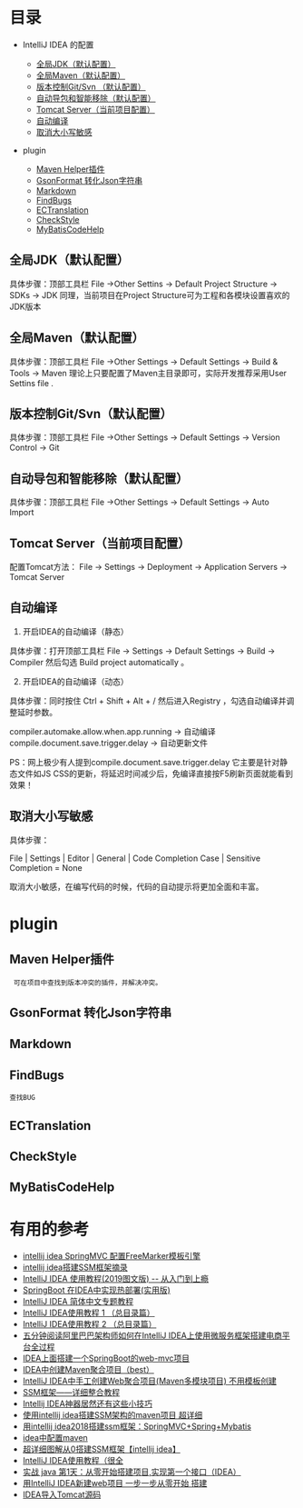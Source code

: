 
# 目录

* IntelliJ IDEA 的配置
  * [全局JDK（默认配置）](#全局JDK（默认配置）)
  * [全局Maven（默认配置）](#全局Maven（默认配置）)
  * [版本控制Git/Svn （默认配置）](#版本控制Git/Svn（默认配置）)
  * [自动导包和智能移除（默认配置）](#自动导包和智能移除（默认配置）)
  * [Tomcat Server（当前项目配置） ](#Tomcat-Server（当前项目配置）)
  * [自动编译](#自动编译)
  * [取消大小写敏感](#取消大小写敏感)
  
* plugin
  * [Maven Helper插件](#Maven-Helper插件) 
  * [GsonFormat 转化Json字符串](#GsonFormat-转化Json字符串)
  * [Markdown](#Markdown)
  * [FindBugs](#FindBugs)
  * [ECTranslation](#ECTranslation)
  * [CheckStyle](#CheckStyle)
  * [MyBatisCodeHelp](#MyBatisCodeHelp)
  
## 全局JDK（默认配置）
 
 具体步骤：顶部工具栏  File ->Other Settins -> Default Project Structure -> SDKs -> JDK
 同理，当前项目在Project Structure可为工程和各模块设置喜欢的JDK版本
 
 ## 全局Maven（默认配置）
 
 具体步骤：顶部工具栏  File ->Other Settings -> Default Settings -> Build & Tools -> Maven
 理论上只要配置了Maven主目录即可，实际开发推荐采用User Settins file .
 
 

## 版本控制Git/Svn（默认配置）

具体步骤：顶部工具栏  File ->Other Settings -> Default Settings -> Version Control -> Git


## 自动导包和智能移除（默认配置）

具体步骤：顶部工具栏  File ->Other Settings -> Default Settings -> Auto Import

## Tomcat Server（当前项目配置）

配置Tomcat方法： File -> Settings -> Deployment -> Application Servers -> Tomcat Server  

## 自动编译

1. 开启IDEA的自动编译（静态）

具体步骤：打开顶部工具栏 File -> Settings -> Default Settings -> Build -> Compiler 然后勾选 Build project automatically 。

2. 开启IDEA的自动编译（动态）

具体步骤：同时按住 Ctrl + Shift + Alt + /  然后进入Registry ，勾选自动编译并调整延时参数。

compiler.automake.allow.when.app.running   -> 自动编译
compile.document.save.trigger.delay  -> 自动更新文件

PS：网上极少有人提到compile.document.save.trigger.delay 它主要是针对静态文件如JS CSS的更新，将延迟时间减少后，免编译直接按F5刷新页面就能看到效果！

## 取消大小写敏感

具体步骤：

File | Settings | Editor | General | Code Completion Case | Sensitive Completion = None

取消大小敏感，在编写代码的时候，代码的自动提示将更加全面和丰富。


# plugin

 ## Maven Helper插件
  
     可在项目中查找到版本冲突的插件，并解决冲突。  

## GsonFormat 转化Json字符串

## Markdown

## FindBugs

    查找BUG

## ECTranslation

## CheckStyle

## MyBatisCodeHelp
    




# 有用的参考
  * [intellij idea SpringMVC 配置FreeMarker模板引擎](https://blog.csdn.net/w8897282/article/details/71215591#理解springmvc的配置)
  * [intellij idea搭建SSM框架摘录](https://blog.csdn.net/w8897282/article/details/71173211)
  * [IntelliJ IDEA 使用教程(2019图文版) -- 从入门到上瘾](https://www.jianshu.com/p/9c65b7613c30)
  * [SpringBoot 在IDEA中实现热部署(实用版)](https://www.jianshu.com/p/f658fed35786)
  * [IntelliJ IDEA 简体中文专题教程](https://github.com/judasn/IntelliJ-IDEA-Tutorial)
  * [IntelliJ IDEA使用教程 1 （总目录篇）](https://blog.csdn.net/weixin_42872270/article/details/81512713)
  * [IntelliJ IDEA使用教程 2 （总目录篇） ](https://blog.csdn.net/weixin_33400820/article/details/79105890)
  * [五分钟阅读阿里巴巴架构师如何在IntelliJ IDEA上使用微服务框架搭建电商平台全过程](https://blog.csdn.net/pingdouble/article/details/79527044)
  * [IDEA上面搭建一个SpringBoot的web-mvc项目](https://blog.csdn.net/linzhiqiang0316/article/details/52589789)
  * [IDEA中创建Maven聚合项目（best）](https://blog.csdn.net/CarryBest/article/details/84339784)
  * [IntelliJ IDEA中手工创建Web聚合项目(Maven多模块项目) 不用模板创建](https://blog.csdn.net/u012702547/article/details/77431765)
  * [SSM框架——详细整合教程](https://blog.csdn.net/zhshulin/article/details/37956105#comments)
  * [Intellij IDEA神器居然还有这些小技巧](http://blog.didispace.com/intellij-idea-some-features-sam-1/)
  * [使用intellij idea搭建SSM架构的maven项目 超详细](https://blog.csdn.net/niqinge/article/details/79280204)
  * [用intellij idea2018搭建ssm框架：SpringMVC+Spring+Mybatis](https://blog.csdn.net/nba_linshuhao/article/details/82799685)
  * [idea中配置maven](https://blog.csdn.net/nba_linshuhao/article/details/82715485)
  * [超详细图解从0搭建SSM框架【intellij idea】](https://blog.csdn.net/FYGu18/article/details/79056075)
  * [IntelliJ IDEA使用教程（很全](https://www.imooc.com/article/28558)
  * [实战 java 第1天：从零开始搭建项目,实现第一个接口（IDEA）](https://blog.csdn.net/weixin_44135121/article/details/92801713)
  * [用IntelliJ IDEA新建web项目 一步一步从零开始 搭建](https://blog.csdn.net/loveyouluobin/article/details/80062382)
  * [IDEA导入Tomcat源码](https://blog.csdn.net/u013268035/article/details/81349341)

